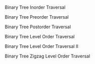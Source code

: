 Binary Tree Inorder Traversal

Binary Tree Preorder Traversal

Binary Tree Postorder Traversal

Binary Tree Level Order Traversal

Binary Tree Level Order Traversal II

Binary Tree Zigzag Level Order Traversal
